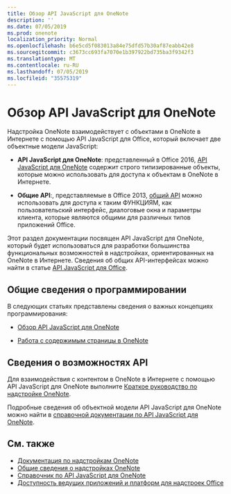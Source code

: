 ```yaml
---
title: Обзор API JavaScript для OneNote
description: ''
ms.date: 07/05/2019
ms.prod: onenote
localization_priority: Normal
ms.openlocfilehash: b6e5cd5f083013a84e75dfd57b30af87eabb42e8
ms.sourcegitcommit: c3673cc693fa7070e1b397922bd735ba3f9342f3
ms.translationtype: MT
ms.contentlocale: ru-RU
ms.lasthandoff: 07/05/2019
ms.locfileid: "35575319"
---
```

# <a name="onenote-javascript-api-overview"></a>Обзор API JavaScript для OneNote

Надстройка OneNote взаимодействует с объектами в OneNote в Интернете с помощью API JavaScript для Office, который включает две объектные модели JavaScript:

* **API JavaScript для OneNote**: представленный в Office 2016, [API JavaScript для OneNote](/javascript/api/onenote) содержит строго типизированные объекты, которые можно использовать для доступа к объектам в OneNote в Интернете. 

* **Общие API**:, представляемые в Office 2013, [общий API](/javascript/api/office) можно использовать для доступа к таким ФУНКЦИЯМ, как пользовательский интерфейс, диалоговые окна и параметры клиента, которые являются общими для различных типов приложений Office.

Этот раздел документации посвящен API JavaScript для OneNote, который будет использоваться для разработки большинства функциональных возможностей в надстройках, ориентированных на OneNote в Интернете. Сведения об общих API-интерфейсах можно найти в статье [API JavaScript для Office](../javascript-api-for-office.md). 

## <a name="learn-programming-concepts"></a>Общие сведения о программировании

В следующих статьях представлены сведения о важных концепциях программирования:

- [Обзор API JavaScript для OneNote](../../onenote/onenote-add-ins-programming-overview.md)

- [Работа с содержимым страницы в OneNote](../../onenote/onenote-add-ins-page-content.md)

## <a name="learn-about-api-capabilities"></a>Сведения о возможностях API

Для взаимодействия с контентом в OneNote в Интернете с помощью API JavaScript для OneNote выполните [Краткое руководство по надстройке OneNote](../../quickstarts/onenote-quickstart.md). 

Подробные сведения об объектной модели API JavaScript для OneNote можно найти в [справочной документации по API JavaScript для OneNote](/javascript/api/onenote).

## <a name="see-also"></a>См. также

- [Документация по надстройкам OneNote](../../onenote/index.md)
- [Общие сведения о надстройках OneNote](../../onenote/onenote-add-ins-programming-overview.md)
- [Справочник по API JavaScript для OneNote](/javascript/api/onenote)
- [Доступность ведущих приложений и платформ для надстроек Office](../../overview/office-add-in-availability.md)

